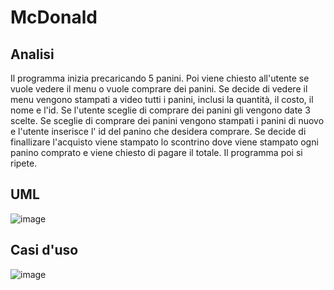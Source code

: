 # McDonald
## Analisi
Il programma inizia precaricando 5 panini. Poi viene chiesto all'utente se vuole
vedere il menu o vuole comprare dei panini. Se decide di vedere il menu vengono
stampati a video tutti i panini, inclusi la quantità, il costo, il nome e l'id.
Se l'utente sceglie di comprare dei panini gli vengono date 3 scelte. Se sceglie
di comprare dei panini vengono stampati i panini di nuovo e l'utente inserisce l'
id del panino che desidera comprare. Se decide di finallizare l'acquisto viene
stampato lo scontrino dove viene stampato ogni panino comprato e viene chiesto
di pagare il totale. Il programma poi si ripete.
## UML
![image](https://user-images.githubusercontent.com/42178704/213656188-cdd6cb29-087f-4f48-a1ee-ea841b760dc6.png)
## Casi d'uso
![image](https://user-images.githubusercontent.com/42178704/213664279-535da5f3-229b-4675-ac6e-c168df2b93a5.png)
